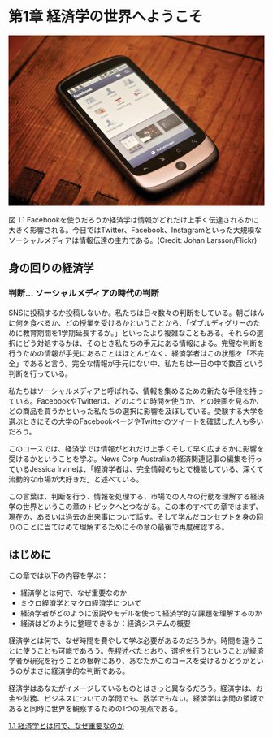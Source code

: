 ﻿# 第1章 経済学の世界へようこそ

![Facebookアプリを開いたスマートフォンの写真](img/CNX_Econv1-2_C01_00.jpg)
<div class="figure_text">
    <span class="figure_title">図 1.1 Facebookを使うだろうか</span>経済学は情報がどれだけ上手く伝達されるかに大きく影響される。今日ではTwitter、Facebook、Instagramといった大規模なソーシャルメディアは情報伝達の主力である。(Credit: Johan Larsson/Flickr)
</div>

<div class="bring_it_home">
    <h2>
        身の回りの経済学
    </h2>
    <h3>
        判断... ソーシャルメディアの時代の判断
    </h3>
    <p>
        SNSに投稿するか投稿しないか。私たちは日々数々の判断をしている。朝ごはんに何を食べるか、どの授業を受けるかということから、「ダブルディグリーのために教育期間を1学期延長するか。」といったより複雑なこともある。それらの選択にどう対処するかは、そのとき私たちの手元にある情報による。完璧な判断を行うための情報が手元にあることはほとんどなく、経済学者はこの状態を「不完全」であると言う。完全な情報が手元にない中、私たちは一日の中で数百という判断を行っている。
    </p>
    <p>
        私たちはソーシャルメディアと呼ばれる、情報を集めるための新たな手段を持っている。FacebookやTwitterは、どのように時間を使うか、どの映画を見るか、どの商品を買うかといった私たちの選択に影響を及ぼしている。受験する大学を選ぶときにその大学のFacebookページやTwitterのツイートを確認した人も多いだろう。
    </p>
    <p>
        このコースでは、経済学では情報がどれだけ上手くそして早く広まるかに影響を受けるかということを学ぶ。News Corp Australiaの経済関連記事の編集を行っているJessica Irvineは、「経済学者は、完全情報のもとで機能している、深くて流動的な市場が大好きだ」と述べている。
    </p>
    <p>
        この言葉は、判断を行う、情報を処理する、市場での人々の行動を理解する経済学の世界というこの章のトピックへとつながる。この本のすべての章ではまず、現在の、あるいは過去の出来事について話す。そして学んだコンセプトを身の回りのことに当てはめて理解するためにその章の最後で再度確認する。
    </p>
</div>

## はじめに
この章では以下の内容を学ぶ：
* 経済学とは何で、なぜ重要なのか
* ミクロ経済学とマクロ経済学について
* 経済学者がどのように仮説やモデルを使って経済学的な課題を理解するのか
* 経済はどのように整理できるか：経済システムの概要

経済学とは何で、なぜ時間を費やして学ぶ必要があるのだろうか。時間を違うことに使うことも可能であろう。先程述べたとおり、選択を行うということが経済学者が研究を行うことの根幹にあり、あなたがこのコースを受けるかどうかというのがまさに経済学的な判断である。

経済学はあなたがイメージしているものとはきっと異なるだろう。経済学は、お金や財務、ビジネスについての学問でも、数学でもない。経済学は学問の領域であると同時に世界を観察するための1つの視点である。

[1.1 経済学とは何で、なぜ重要なのか](1-1-What-Is-Economics-and-Why-Is-It-Important)